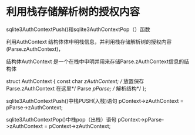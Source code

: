 # 利用栈存储解析树的授权内容
sqlite3AuthContextPush()和sqlite3AuthContextPop（）函数

利用AuthContext 结构体体申明栈信息，并利用栈存储解析树的授权内容(Parse.zAuthContext)，

结构体AuthContext 是一个在栈中申明并用来存储Parse.zAuthContext信息的结构体

struct AuthContext {
  const char *zAuthContext;   /* 放置保存Parse.zAuthContext 在这里*/
  Parse *pParse;   /* 解析结构*/
};

sqlite3AuthContextPush()中栈PUSH(入栈)语句
pContext->zAuthContext = pParse->zAuthContext;

sqlite3AuthContextPop()中栈pop（出栈）语句
pContext->pParse->zAuthContext = pContext->zAuthContext;
